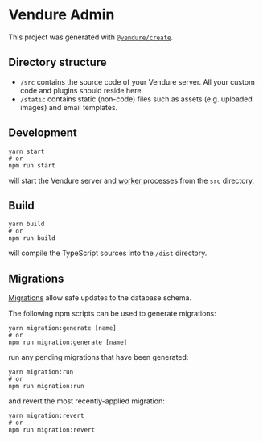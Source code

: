 # Vendure Admin

This project was generated with [`@vendure/create`](https://github.com/vendure-ecommerce/vendure/tree/master/packages/create).

## Directory structure

* `/src` contains the source code of your Vendure server. All your custom code and plugins should reside here.
* `/static` contains static (non-code) files such as assets (e.g. uploaded images) and email templates.

## Development

```
yarn start
# or
npm run start
```

will start the Vendure server and [worker](https://www.vendure.io/docs/developer-guide/vendure-worker/) processes from
the `src` directory.

## Build

```
yarn build
# or
npm run build
```

will compile the TypeScript sources into the `/dist` directory.

## Migrations

[Migrations](https://www.vendure.io/docs/developer-guide/migrations/) allow safe updates to the database schema.

The following npm scripts can be used to generate migrations:

```
yarn migration:generate [name]
# or
npm run migration:generate [name]
```

run any pending migrations that have been generated:

```
yarn migration:run
# or
npm run migration:run
```

and revert the most recently-applied migration:

```
yarn migration:revert
# or
npm run migration:revert
```
